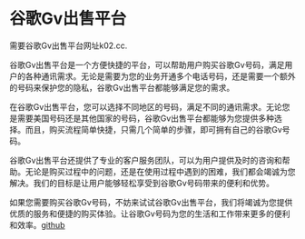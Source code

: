 # 谷歌Gv出售平台

需要谷歌Gv出售平台网址k02.cc.

谷歌Gv出售平台是一个方便快捷的平台，可以帮助用户购买谷歌Gv号码，满足用户的各种通讯需求。无论是需要为您的业务开通多个电话号码，还是需要一个额外的号码来保护您的隐私，谷歌Gv出售平台都能够满足您的需求。

在谷歌Gv出售平台，您可以选择不同地区的号码，满足不同的通讯需求。无论您是需要美国号码还是其他国家的号码，谷歌Gv出售平台都能够为您提供多种选择。而且，购买流程简单快捷，只需几个简单的步骤，即可拥有自己的谷歌Gv号码。

谷歌Gv出售平台还提供了专业的客户服务团队，可以为用户提供及时的咨询和帮助。无论是购买过程中的问题，还是在使用过程中遇到的困难，我们都会竭诚为您解决。我们的目标是让用户能够轻松享受到谷歌Gv号码带来的便利和优势。

如果您需要购买谷歌Gv号码，不妨来试试谷歌Gv出售平台，我们将竭诚为您提供优质的服务和便捷的购买体验。让谷歌Gv号码为您的生活和工作带来更多的便利和效率。[github](https://github.com)